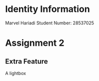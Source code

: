 # Identity Information
Marvel Hariadi 
Student Number: 28537025

# Assignment 2

## Extra Feature
A lightbox
